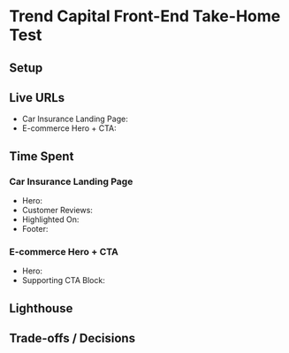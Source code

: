 # Trend Capital Front-End Take-Home Test

## Setup


## Live URLs
- Car Insurance Landing Page: 
- E-commerce Hero + CTA: 

## Time Spent

### Car Insurance Landing Page
- Hero: 
- Customer Reviews: 
- Highlighted On: 
- Footer: 

### E-commerce Hero + CTA
- Hero: 
- Supporting CTA Block: 

## Lighthouse


## Trade-offs / Decisions

